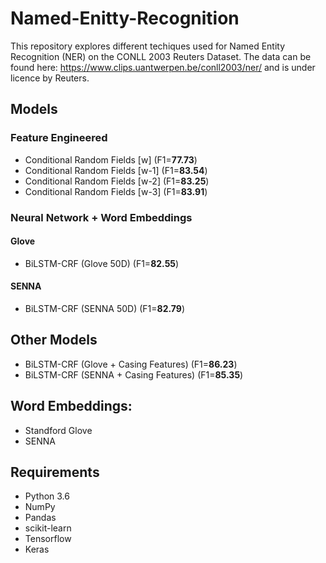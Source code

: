 # Named-Enitty-Recognition

This repository explores different techiques used for Named Entity Recognition (NER) on the CONLL 2003 Reuters Dataset. The data can be found here: https://www.clips.uantwerpen.be/conll2003/ner/ and is under licence by Reuters. 

## Models
### Feature Engineered
- Conditional Random Fields [w] (F1=**77.73**) 
- Conditional Random Fields [w-1] (F1=**83.54**) 
- Conditional Random Fields [w-2] (F1=**83.25**) 
- Conditional Random Fields [w-3] (F1=**83.91**) 

### Neural Network + Word Embeddings
#### Glove
- BiLSTM-CRF (Glove 50D) (F1=**82.55**)

#### SENNA
- BiLSTM-CRF (SENNA 50D) (F1=**82.79**)

## Other Models
- BiLSTM-CRF (Glove + Casing Features) (F1=**86.23**)
- BiLSTM-CRF (SENNA + Casing Features) (F1=**85.35**)

## Word Embeddings:
- Standford Glove
- SENNA

## Requirements
- Python 3.6
- NumPy
- Pandas
- scikit-learn
- Tensorflow
- Keras
